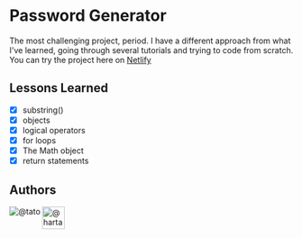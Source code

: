 
# Password Generator

The most challenging project, period. I have a different approach from what I've learned, going through several tutorials and trying to code from scratch.
You can try the project here on [Netlify](https://deft-fudge-2a9736.netlify.app/)
## Lessons Learned

- [x]  substring()
- [x]  objects
- [x]  logical operators
- [x]  for loops
- [x]  The Math object
- [x]  return statements

## Authors

 <a href="https://github.com/DHCJS">
 <img align="left" src="https://user-images.githubusercontent.com/80773310/199714215-60064183-68b4-4367-96a0-1ac5bd1d4bfb.png" alt=@tato /></a>
 

 <a href="https://medium.com/@hartatociptajaya" target="blank">
 <img align="left" src="https://user-images.githubusercontent.com/36799589/96227773-3acc6080-0fb2-11eb-837f-f5026d472969.jpg" alt="@hartatociptajaya" width="40" height="40"/></a>

